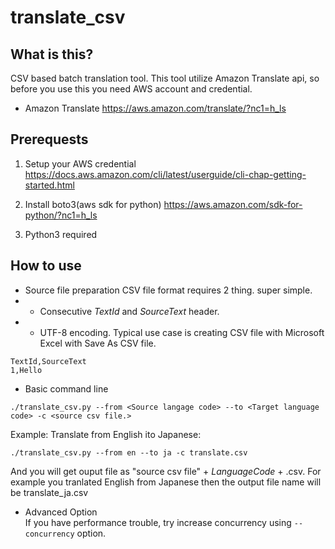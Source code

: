 # translate_csv

## What is this?
CSV based batch translation tool. This tool utilize Amazon Translate api, so before you use this you need AWS account and credential.
- Amazon Translate
https://aws.amazon.com/translate/?nc1=h_ls




## Prerequests
1. Setup your AWS credential
https://docs.aws.amazon.com/cli/latest/userguide/cli-chap-getting-started.html

2. Install boto3(aws sdk for python)
https://aws.amazon.com/sdk-for-python/?nc1=h_ls

3. Python3 required  

## How to use
- Source file preparation
CSV file format requires 2 thing. super simple.
- - Consecutive _TextId_ and _SourceText_ header.
- - UTF-8 encoding.
Typical use case is creating CSV file with Microsoft Excel with Save As CSV file.

```
TextId,SourceText
1,Hello
```

- Basic command line

```
./translate_csv.py --from <Source langage code> --to <Target language code> -c <source csv file.>
```

Example:
Translate from English ito Japanese:
```
./translate_csv.py --from en --to ja -c translate.csv
```

And you will get ouput file as "source csv file" + _LanguageCode_ + .csv. For example you tranlated English from Japanese then the output file name will be translate_ja.csv


- Advanced Option  
If you have performance trouble, try increase concurrency using ```--concurrency``` option.